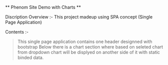 ** Phenom Site Demo with Charts **

Discription Overview :- This project madeup using SPA concept (Single Page Application)

Contents :-

> This single page application contains one header designned with bootstrap
> Below there is a chart section where based on seleted chart from dropdown chart will be displyed on another side of it with static binded data.
